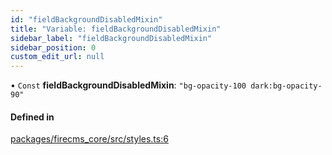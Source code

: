 ```yaml
---
id: "fieldBackgroundDisabledMixin"
title: "Variable: fieldBackgroundDisabledMixin"
sidebar_label: "fieldBackgroundDisabledMixin"
sidebar_position: 0
custom_edit_url: null
---
```


• `Const` **fieldBackgroundDisabledMixin**: ``"bg-opacity-100 dark:bg-opacity-90"``

#### Defined in

[packages/firecms_core/src/styles.ts:6](https://github.com/FireCMSco/firecms/blob/d45f3739/packages/firecms_core/src/styles.ts#L6)
